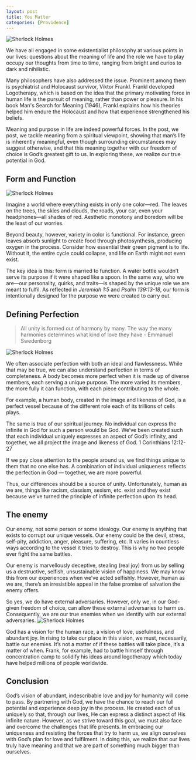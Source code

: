 ```yaml
---
layout: post
title: You Matter
categories: [Providence]
---
```


![Sherlock Holmes ](https://images.unsplash.com/photo-1615746363486-92cd8c5e0a90?q=80&w=2946&auto=format&fit=crop&ixlib=rb-4.0.3&ixid=M3wxMjA3fDB8MHxwaG90by1wYWdlfHx8fGVufDB8fHx8fA%3D%3D "Toolbox. Everytool has meaning")

We have all engaged in some existentialist philosophy at various points in our lives: questions about the meaning of life and the role we have to play occupy our thoughts from time to time, ranging from bright and curios to dark and nihilistic.

Many philosophers have also addressed the issue. Prominent among them is psychiatrist and Holocaust survivor, Viktor Frankl. Frankl developed Logotherapy, which is based on the idea that the primary motivating force in human life is the pursuit of meaning, rather than power or pleasure. In his book Man's Search for Meaning (1946), Frankl explains how his theories helped him endure the Holocaust and how that experience strengthened his beliefs.

Meaning and purpose in life are indeed powerful forces. In the post, we post, we tackle meaning from a spiritual viewpoint, showing that man’s life is inherently meaningful, even though surrounding circumstances may suggest otherwise, and that this meaning together with our freedom of choice is God’s greatest gift to us. In exploring these, we realize our true potential in God.

## Form and Function

![Sherlock Holmes ](https://images.unsplash.com/photo-1511763403446-19a1e1bfee58?q=80&w=2936&auto=format&fit=crop&ixlib=rb-4.0.3&ixid=M3wxMjA3fDB8MHxwaG90by1wYWdlfHx8fGVufDB8fHx8fA%3D%3D "Everything is red")

Imagine a world where everything exists in only one color—red. The leaves on the trees, the skies and clouds, the roads, your car, even your headphones—all shades of red. Aesthetic monotony and boredom will be the least of our worries.

Beyond beauty, however, variety in color is functional. For instance, green leaves absorb sunlight to create food through photosynthesis, producing oxygen in the process. Consider how essential their green pigment is to life. Without it, the entire cycle could collapse, and life on Earth might not even exist.

The key idea is this: form is married to function. A water bottle wouldn’t serve its purpose if it were shaped like a spoon. In the same way, who we are—our personality, quirks, and traits—is shaped by the unique role we are meant to fulfil. As reflected in _Jeremiah 1:5_ and _Psalm 139:13-18_, our form is intentionally designed for the purpose we were created to carry out.

## Defining Perfection

> All unity is formed out of harmony by many. The way the many harmonies determines what kind of love they have - Emmanuel Swedenborg

![Sherlock Holmes ](https://images.unsplash.com/photo-1704027689069-747471f0a40a?q=80&w=2940&auto=format&fit=crop&ixlib=rb-4.0.3&ixid=M3wxMjA3fDB8MHxwaG90by1wYWdlfHx8fGVufDB8fHx8fA%3D%3D "Puzzle pieces")

We often associate perfection with both an ideal and flawlessness. While that may be true, we can also understand perfection in terms of completeness. A body becomes more perfect when it is made up of diverse members, each serving a unique purpose. The more varied its members, the more fully it can function, with each piece contributing to the whole.

For example, a human body, created in the image and likeness of God, is a perfect vessel because of the different role each of its trillions of cells plays.

The same is true of our spiritual journey. No individual can express the infinite in God for such a person would be God. We’ve been created such that each individual uniquely expresses an aspect of God’s infinity, and together, we all project the image and likeness of God. 1 Corinthians 12:12-27

If we pay close attention to the people around us, we find things unique to them that no one else has. A combination of individual uniqueness reflects the perfection in God — together, we are more powerful.

Thus, our differences should be a source of unity. Unfortunately, human as we are, things like racism, classism, sexism, etc. exist and they exist because we’ve turned the principle of infinite perfection upon its head.

## The enemy

Our enemy, not some person or some idealogy. Our enemy is anything that exists to corrupt our unique vessels. Our enemy could be the devil, stress, self-pity, addiction, anger, pleasure, suffering, etc. It varies in countless ways according to the vessel it tries to destroy. This is why no two people ever fight the same battles.

Our enemy is marvellously deceptive, stealing (real joy) from us by selling us a destructive, selfish, unsustainable vision of happiness. We may know this from our experiences when we’ve acted selfishly. However, human as we are, there’s an irresistible appeal in the false promise of salvation the enemy offers.

So yes, we do have external adversaries. However, only we, in our God-given freedom of choice, can allow these external adversaries to harm us. Consequently, we are our true enemies when we identify with our external adversaries.
![Sherlock Holmes ](https://images.unsplash.com/photo-1470936972859-25f4c18b7479?q=80&w=2832&auto=format&fit=crop&ixlib=rb-4.0.3&ixid=M3wxMjA3fDB8MHxwaG90by1wYWdlfHx8fGVufDB8fHx8fA%3D%3D "Locking horns witht the enemy")

God has a vision for the human race, a vision of love, usefulness, and abundant joy. In rising to take our place in this vision, we must, necessarily, battle our enemies. It’s not a matter of if these battles will take place, it’s a matter of when. Frank, for example, had to battle himself through concentration camp to solidify his ideas around logotherapy which today have helped millions of people worldwide.

## Conclusion

God’s vision of abundant, indescribable love and joy for humanity will come to pass. By partnering with God, we have the chance to reach our full potential and experience deep joy in the process. He created each of us uniquely so that, through our lives, He can express a distinct aspect of His infinite nature. However, as we strive toward this goal, we must also face and overcome the challenges that life presents. In embracing our uniqueness and resisting the forces that try to harm us, we align ourselves with God’s plan for love and fulfilment. In doing this, we realize that our lives truly have meaning and that we are part of something much bigger than ourselves.
